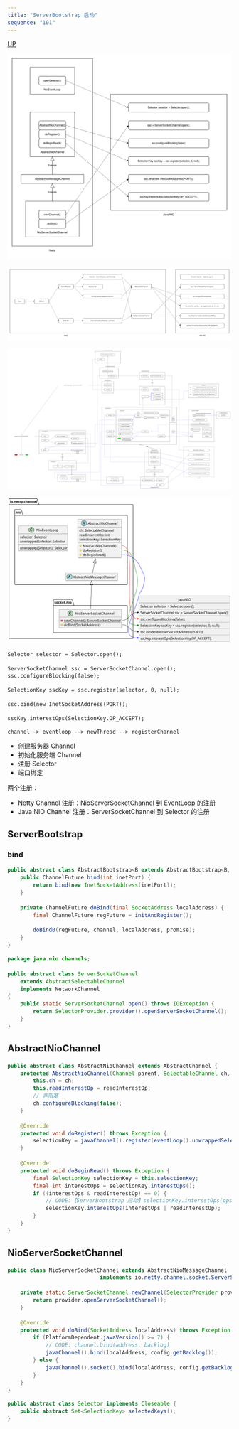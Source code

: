 ```yaml
---
title: "ServerBootstrap 启动"
sequence: "101"
---
```


[UP](/netty.html)

![](/assets/images/netty/bootstrap/netty-bootstrap-invoke-java-nio-1.svg)

![](/assets/images/netty/bootstrap/netty-bootstrap-invoke-java-nio-2.svg)

![](/assets/images/netty/bootstrap/netty-bootstrap-invoke-java-nio-3.svg)

![](/assets/images/netty/bootstrap/server-bootstrap-channel-java-nio.svg)

```text
Selector selector = Selector.open();

ServerSocketChannel ssc = ServerSocketChannel.open();
ssc.configureBlocking(false);
        
SelectionKey sscKey = ssc.register(selector, 0, null);

ssc.bind(new InetSocketAddress(PORT));

sscKey.interestOps(SelectionKey.OP_ACCEPT);
```

```text
channel -> eventloop --> newThread --> registerChannel
```

- 创建服务器 Channel
- 初始化服务端 Channel
- 注册 Selector
- 端口绑定

两个注册：

- Netty Channel 注册：NioServerSocketChannel 到 EventLoop 的注册
- Java NIO Channel 注册：ServerSocketChannel 到 Selector 的注册

## ServerBootstrap

### bind

```java
public abstract class AbstractBootstrap<B extends AbstractBootstrap<B, C>, C extends Channel> implements Cloneable {
    public ChannelFuture bind(int inetPort) {
        return bind(new InetSocketAddress(inetPort));
    }

    private ChannelFuture doBind(final SocketAddress localAddress) {
        final ChannelFuture regFuture = initAndRegister();

        doBind0(regFuture, channel, localAddress, promise);
    }
}
```

```java
package java.nio.channels;

public abstract class ServerSocketChannel
    extends AbstractSelectableChannel
    implements NetworkChannel
{
    public static ServerSocketChannel open() throws IOException {
        return SelectorProvider.provider().openServerSocketChannel();
    }
}
```

## AbstractNioChannel

```java
public abstract class AbstractNioChannel extends AbstractChannel {
    protected AbstractNioChannel(Channel parent, SelectableChannel ch, int readInterestOp) {
        this.ch = ch;
        this.readInterestOp = readInterestOp;
        // 非阻塞
        ch.configureBlocking(false);
    }

    @Override
    protected void doRegister() throws Exception {
        selectionKey = javaChannel().register(eventLoop().unwrappedSelector(), 0, this);
    }

    @Override
    protected void doBeginRead() throws Exception {
        final SelectionKey selectionKey = this.selectionKey;
        final int interestOps = selectionKey.interestOps();
        if ((interestOps & readInterestOp) == 0) {
            // CODE:【ServerBootstrap 启动】selectionKey.interestOps(ops)
            selectionKey.interestOps(interestOps | readInterestOp);
        }
    }
}
```

## NioServerSocketChannel

```java
public class NioServerSocketChannel extends AbstractNioMessageChannel
                             implements io.netty.channel.socket.ServerSocketChannel {

    private static ServerSocketChannel newChannel(SelectorProvider provider, InternetProtocolFamily family) {
        return provider.openServerSocketChannel();
    }
    
    @Override
    protected void doBind(SocketAddress localAddress) throws Exception {
        if (PlatformDependent.javaVersion() >= 7) {
            // CODE: channel.bind(address, backlog)
            javaChannel().bind(localAddress, config.getBacklog());
        } else {
            javaChannel().socket().bind(localAddress, config.getBacklog());
        }
    }
}
```




```java
public abstract class Selector implements Closeable {
    public abstract Set<SelectionKey> selectedKeys();
}
```
